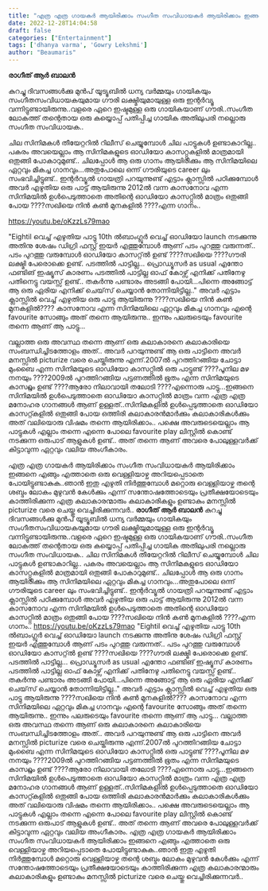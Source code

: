 ```yaml
---
title: "എത്ര എത്ര ഗായകർ ആയിരിക്കാം സംഗീത സംവിധായകർ ആയിരിക്കാം ഇങ്ങനെ എങ്ങും എത്താതെ ഒരു വെള്ളിയാഴ്ച അറിയപ്പെടാതെ പോയിട്ടുണ്ടാകുക"
date: 2022-12-28T14:04:58
draft: false
categories: ["Entertainment"]
tags: ['dhanya varma', 'Gowry Lekshmi']
author: "Beaumaris"
---
```


<strong>രാഗീത് ആർ ബാലൻ</strong>

കുറച്ചു ദിവസങ്ങൾക്കു മുൻപ് യൂട്യൂബിൽ ധന്യ വർമ്മയും ഗായികയും സംഗീതസംവിധായകയുമായ ഗൗരി ലക്ഷ്മിയുമായുള്ള ഒരു ഇന്റർവ്യൂ വന്നിട്ടുണ്ടായിരുന്നു..വളരെ ഏറെ ഇഷ്ടമുള്ള ഒരു ഗായികയാണ് ഗൗരി..സംഗീത ലോകത്ത് തന്റെതായ ഒരു കയ്യൊപ്പ് പതിപ്പിച്ച ഗായിക അതിലുപരി നല്ലൊരു സംഗീത സംവിധായക..

ചില സിനിമകൾ തീയേറ്ററിൽ റിലീസ് ചെയ്യുമ്പോൾ ചില പാട്ടുകൾ ഉണ്ടാകാറില്ല.. പകരം അവയെല്ലാം ആ സിനിമകളുടെ ഓഡിയോ കാസറ്റ്റുകളിൽ മാത്രമായി ഒതുങ്ങി പോകാറുമുണ്ട്.. ചിലപ്പോൾ ആ ഒരു ഗാനം ആയിരിക്കും ആ സിനിമയിലെ ഏറ്റവും മികച്ച ഗാനവും...അതുപോലെ ഒന്ന് ഗൗരിയുടെ career ലും സംഭവിച്ചിട്ടുണ്ട്.. ഇന്റർവ്യൂൽ ഗായത്രി പറയുന്നുണ്ട് എട്ടാം ക്ലാസ്സിൽ പഠിക്കുമ്പോൾ അവർ എഴുതിയ ഒരു പാട്ട് ആയിരുന്നു 2012ൽ വന്ന കാസനോവ എന്ന സിനിമയിൽ ഉൾപെടുത്താതെ അതിന്റെ ഓഡിയോ കാസറ്റ്റിൽ മാത്രം ഒതുങ്ങി പോയ ????സഖിയെ നിൻ കൺ മുനകളിൽ ????എന്ന ഗാനം..

https://youtu.be/oKzzLs79mao

"Eightil വെച്ച് എഴുതിയ പാട്ടു 10th ൽബാംഗ്ലൂർ വെച്ച് ഓഡിയോ launch നടക്കുന്നു അതിനു ശേഷം ഡിഗ്രി ഫസ്റ്റ് ഇയർ എത്തുമ്പോൾ ആണ് പടം പുറത്തു വരുന്നത്.. പടം പുറത്തു വരുമ്പോൾ ഓഡിയോ കാസറ്റ്ൽ ഉണ്ട് ????സഖിയെ ????ഗൗരി ലക്ഷ്മി പേരൊക്കെ ഉണ്ട്. പടത്തിൽ പാട്ടില്ല... പ്രൊഡ്യൂസർ as usual എന്തോ ഫണ്ടിങ് ഇഷ്യൂസ് കാരണം പടത്തിൽ പാട്ടില്ല ഓഫ് കോഴ്സ് എനിക്ക് പതിനേഴു പതിനെട്ടു വയസ്സ് ഉണ്ട്.. തകർന്നു പണ്ടാരം അടങ്ങി പോയി...പിന്നെ അങ്ങോട്ട്‌ ആ ഒരു ഏരിയ എനിക്ക് ചെയ്‌സ് ചെയ്യാൻ തോന്നിയിട്ടില്ല.."
അവർ എട്ടാം ക്ലാസ്സിൽ വെച്ച് എഴുതിയ ഒരു പാട്ടു ആയിരുന്നു ????സഖിയെ നിൻ കൺ മുനകളിൽ???? കാസനോവ എന്ന സിനിമയിലെ ഏറ്റവും മികച്ച ഗാനവും എന്റെ favourite സോങ്ങും അത് തന്നെ ആയിരുന്നു.. ഇന്നും പലരുടെയും favourite തന്നെ ആണ് ആ പാട്ടു...

വല്ലാത്ത ഒരു അവസ്ഥ തന്നെ ആണ് ഒരു കലാകാരനെ കലാകാരിയെ സംബന്ധിച്ചിടത്തോളം അത്‌.. അവർ പറയുന്നുണ്ട് ആ ഒരു പാട്ടിനെ അവർ മനസ്സിൽ picturize വരെ ചെയ്തിരുന്നു എന്ന്.2007ൽ പുറത്തിറങ്ങിയ ചോട്ടാ മുംബൈ എന്ന സിനിമയുടെ ഓഡിയോ കാസറ്റ്റിൽ ഒരു പാട്ടുണ്ട് ????പൂനില മഴ നനയും ????2009ൽ പുറത്തിറങ്ങിയ പട്ടണത്തിൽ ഭൂതം എന്ന സിനിമയുടെ കാസറ്റ്ലും ഉണ്ട് ????ആരോ നിലാവായി തലോടി ????എന്നൊരു പാട്ടു...ഇങ്ങനെ സിനിമയിൽ ഉൾപെടുത്താതെ ഓഡിയോ കാസറ്റ്റിൽ മാത്രം വന്ന എത്ര എത്ര മനോഹര ഗാനങ്ങൾ ആണ് ഉള്ളത്..സിനിമകളിൽ ഉൾപ്പെടുത്താതെ ഓഡിയോ കാസറ്റ്കളിൽ ഒതുങ്ങി പോയ ഒത്തിരി കലാകാരൻമാർക്കും കലാകാരികൾക്കും അത് വലിയൊരു വിഷമം തന്നെ ആയിരിക്കാം.. പക്ഷെ അവരുടെയെല്ലാം ആ പാട്ടുകൾ എല്ലാം തന്നെ എന്നെ പോലെ favourite play ലിസ്റ്റിൽ കൊണ്ട് നടക്കുന്ന ഒരുപാട് ആളുകൾ ഉണ്ട്.. അത് തന്നെ ആണ് അവരെ പോലുള്ളവർക്ക് കിട്ടാവുന്ന ഏറ്റവും വലിയ അംഗീകാരം.

എത്ര എത്ര ഗായകർ ആയിരിക്കാം സംഗീത സംവിധായകർ ആയിരിക്കാം ഇങ്ങനെ എങ്ങും എത്താതെ ഒരു വെള്ളിയാഴ്ച അറിയപ്പെടാതെ പോയിട്ടുണ്ടാകുക..ഞാൻ ഇതു എഴുതി നിർത്തുമ്പോൾ മറ്റൊരു വെള്ളിയാഴ്ച തന്റെ ശബ്ദം ലോകം മുഴുവൻ കേൾക്കും എന്ന് സന്തോഷത്തോടെയും പ്രതീക്ഷയോടെയും കാത്തിരിക്കുന്ന എത്ര കലാകാരന്മാരും കലാകാരികളും ഉണ്ടാകും മനസ്സിൽ picturize വരെ ചെയ്തു വെച്ചിരിക്കുന്നവർ..
**രാഗീത് ആർ ബാലൻ** കുറച്ചു ദിവസങ്ങൾക്കു മുൻപ് യൂട്യൂബിൽ ധന്യ വർമ്മയും ഗായികയും സംഗീതസംവിധായകയുമായ ഗൗരി ലക്ഷ്മിയുമായുള്ള ഒരു ഇന്റർവ്യൂ വന്നിട്ടുണ്ടായിരുന്നു..വളരെ ഏറെ ഇഷ്ടമുള്ള ഒരു ഗായികയാണ് ഗൗരി..സംഗീത ലോകത്ത് തന്റെതായ ഒരു കയ്യൊപ്പ് പതിപ്പിച്ച ഗായിക അതിലുപരി നല്ലൊരു സംഗീത സംവിധായക.. ചില സിനിമകൾ തീയേറ്ററിൽ റിലീസ് ചെയ്യുമ്പോൾ ചില പാട്ടുകൾ ഉണ്ടാകാറില്ല.. പകരം അവയെല്ലാം ആ സിനിമകളുടെ ഓഡിയോ കാസറ്റ്റുകളിൽ മാത്രമായി ഒതുങ്ങി പോകാറുമുണ്ട്.. ചിലപ്പോൾ ആ ഒരു ഗാനം ആയിരിക്കും ആ സിനിമയിലെ ഏറ്റവും മികച്ച ഗാനവും...അതുപോലെ ഒന്ന് ഗൗരിയുടെ career ലും സംഭവിച്ചിട്ടുണ്ട്.. ഇന്റർവ്യൂൽ ഗായത്രി പറയുന്നുണ്ട് എട്ടാം ക്ലാസ്സിൽ പഠിക്കുമ്പോൾ അവർ എഴുതിയ ഒരു പാട്ട് ആയിരുന്നു 2012ൽ വന്ന കാസനോവ എന്ന സിനിമയിൽ ഉൾപെടുത്താതെ അതിന്റെ ഓഡിയോ കാസറ്റ്റിൽ മാത്രം ഒതുങ്ങി പോയ ????സഖിയെ നിൻ കൺ മുനകളിൽ ????എന്ന ഗാനം.. https://youtu.be/oKzzLs79mao "Eightil വെച്ച് എഴുതിയ പാട്ടു 10th ൽബാംഗ്ലൂർ വെച്ച് ഓഡിയോ launch നടക്കുന്നു അതിനു ശേഷം ഡിഗ്രി ഫസ്റ്റ് ഇയർ എത്തുമ്പോൾ ആണ് പടം പുറത്തു വരുന്നത്.. പടം പുറത്തു വരുമ്പോൾ ഓഡിയോ കാസറ്റ്ൽ ഉണ്ട് ????സഖിയെ ????ഗൗരി ലക്ഷ്മി പേരൊക്കെ ഉണ്ട്. പടത്തിൽ പാട്ടില്ല... പ്രൊഡ്യൂസർ as usual എന്തോ ഫണ്ടിങ് ഇഷ്യൂസ് കാരണം പടത്തിൽ പാട്ടില്ല ഓഫ് കോഴ്സ് എനിക്ക് പതിനേഴു പതിനെട്ടു വയസ്സ് ഉണ്ട്.. തകർന്നു പണ്ടാരം അടങ്ങി പോയി...പിന്നെ അങ്ങോട്ട്‌ ആ ഒരു ഏരിയ എനിക്ക് ചെയ്‌സ് ചെയ്യാൻ തോന്നിയിട്ടില്ല.." അവർ എട്ടാം ക്ലാസ്സിൽ വെച്ച് എഴുതിയ ഒരു പാട്ടു ആയിരുന്നു ????സഖിയെ നിൻ കൺ മുനകളിൽ???? കാസനോവ എന്ന സിനിമയിലെ ഏറ്റവും മികച്ച ഗാനവും എന്റെ favourite സോങ്ങും അത് തന്നെ ആയിരുന്നു.. ഇന്നും പലരുടെയും favourite തന്നെ ആണ് ആ പാട്ടു... വല്ലാത്ത ഒരു അവസ്ഥ തന്നെ ആണ് ഒരു കലാകാരനെ കലാകാരിയെ സംബന്ധിച്ചിടത്തോളം അത്‌.. അവർ പറയുന്നുണ്ട് ആ ഒരു പാട്ടിനെ അവർ മനസ്സിൽ picturize വരെ ചെയ്തിരുന്നു എന്ന്.2007ൽ പുറത്തിറങ്ങിയ ചോട്ടാ മുംബൈ എന്ന സിനിമയുടെ ഓഡിയോ കാസറ്റ്റിൽ ഒരു പാട്ടുണ്ട് ????പൂനില മഴ നനയും ????2009ൽ പുറത്തിറങ്ങിയ പട്ടണത്തിൽ ഭൂതം എന്ന സിനിമയുടെ കാസറ്റ്ലും ഉണ്ട് ????ആരോ നിലാവായി തലോടി ????എന്നൊരു പാട്ടു...ഇങ്ങനെ സിനിമയിൽ ഉൾപെടുത്താതെ ഓഡിയോ കാസറ്റ്റിൽ മാത്രം വന്ന എത്ര എത്ര മനോഹര ഗാനങ്ങൾ ആണ് ഉള്ളത്..സിനിമകളിൽ ഉൾപ്പെടുത്താതെ ഓഡിയോ കാസറ്റ്കളിൽ ഒതുങ്ങി പോയ ഒത്തിരി കലാകാരൻമാർക്കും കലാകാരികൾക്കും അത് വലിയൊരു വിഷമം തന്നെ ആയിരിക്കാം.. പക്ഷെ അവരുടെയെല്ലാം ആ പാട്ടുകൾ എല്ലാം തന്നെ എന്നെ പോലെ favourite play ലിസ്റ്റിൽ കൊണ്ട് നടക്കുന്ന ഒരുപാട് ആളുകൾ ഉണ്ട്.. അത് തന്നെ ആണ് അവരെ പോലുള്ളവർക്ക് കിട്ടാവുന്ന ഏറ്റവും വലിയ അംഗീകാരം. എത്ര എത്ര ഗായകർ ആയിരിക്കാം സംഗീത സംവിധായകർ ആയിരിക്കാം ഇങ്ങനെ എങ്ങും എത്താതെ ഒരു വെള്ളിയാഴ്ച അറിയപ്പെടാതെ പോയിട്ടുണ്ടാകുക..ഞാൻ ഇതു എഴുതി നിർത്തുമ്പോൾ മറ്റൊരു വെള്ളിയാഴ്ച തന്റെ ശബ്ദം ലോകം മുഴുവൻ കേൾക്കും എന്ന് സന്തോഷത്തോടെയും പ്രതീക്ഷയോടെയും കാത്തിരിക്കുന്ന എത്ര കലാകാരന്മാരും കലാകാരികളും ഉണ്ടാകും മനസ്സിൽ picturize വരെ ചെയ്തു വെച്ചിരിക്കുന്നവർ..

